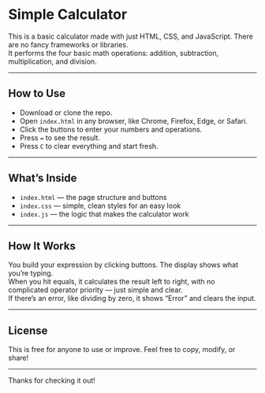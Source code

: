 # Simple Calculator

This is a basic calculator made with just HTML, CSS, and JavaScript. There are no fancy frameworks or libraries.  
It performs the four basic math operations: addition, subtraction, multiplication, and division.

---

## How to Use

- Download or clone the repo.  
- Open `index.html` in any browser, like Chrome, Firefox, Edge, or Safari.  
- Click the buttons to enter your numbers and operations.  
- Press `=` to see the result.  
- Press `C` to clear everything and start fresh.

---

## What’s Inside

- `index.html` — the page structure and buttons  
- `index.css` — simple, clean styles for an easy look  
- `index.js` — the logic that makes the calculator work  

---

## How It Works

You build your expression by clicking buttons. The display shows what you’re typing.  
When you hit equals, it calculates the result left to right, with no complicated operator priority — just simple and clear.  
If there’s an error, like dividing by zero, it shows “Error” and clears the input.

---


## License

This is free for anyone to use or improve. Feel free to copy, modify, or share!

---

Thanks for checking it out!

